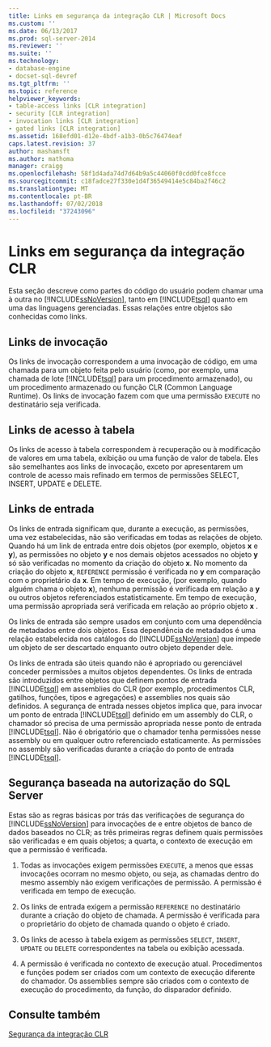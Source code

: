 ```yaml
---
title: Links em segurança da integração CLR | Microsoft Docs
ms.custom: ''
ms.date: 06/13/2017
ms.prod: sql-server-2014
ms.reviewer: ''
ms.suite: ''
ms.technology:
- database-engine
- docset-sql-devref
ms.tgt_pltfrm: ''
ms.topic: reference
helpviewer_keywords:
- table-access links [CLR integration]
- security [CLR integration]
- invocation links [CLR integration]
- gated links [CLR integration]
ms.assetid: 168efd01-d12e-4bdf-a1b3-0b5c76474eaf
caps.latest.revision: 37
author: mashamsft
ms.author: mathoma
manager: craigg
ms.openlocfilehash: 58f1d4ada74d7d64b9a5c44060f0cdd0fce8fcce
ms.sourcegitcommit: c18fadce27f330e1d4f36549414e5c84ba2f46c2
ms.translationtype: MT
ms.contentlocale: pt-BR
ms.lasthandoff: 07/02/2018
ms.locfileid: "37243096"
---
```

# <a name="links-in-clr-integration-security"></a>Links em segurança da integração CLR
  Esta seção descreve como partes do código do usuário podem chamar uma à outra no [!INCLUDE[ssNoVersion](../../includes/ssnoversion-md.md)], tanto em [!INCLUDE[tsql](../../includes/tsql-md.md)] quanto em uma das linguagens gerenciadas. Essas relações entre objetos são conhecidas como links.  
  
## <a name="invocation-links"></a>Links de invocação  
 Os links de invocação correspondem a uma invocação de código, em uma chamada para um objeto feita pelo usuário (como, por exemplo, uma chamada de lote [!INCLUDE[tsql](../../includes/tsql-md.md)] para um procedimento armazenado), ou um procedimento armazenado ou função CLR (Common Language Runtime). Os links de invocação fazem com que uma permissão `EXECUTE` no destinatário seja verificada.  
  
## <a name="table-access-links"></a>Links de acesso à tabela  
 Os links de acesso à tabela correspondem à recuperação ou à modificação de valores em uma tabela, exibição ou uma função de valor de tabela. Eles são semelhantes aos links de invocação, exceto por apresentarem um controle de acesso mais refinado em termos de permissões SELECT, INSERT, UPDATE e DELETE.  
  
## <a name="gated-links"></a>Links de entrada  
 Os links de entrada significam que, durante a execução, as permissões, uma vez estabelecidas, não são verificadas em todas as relações de objeto. Quando há um link de entrada entre dois objetos (por exemplo, objetos **x** e **y**), as permissões no objeto **y** e nos demais objetos acessados no objeto **y** só são verificadas no momento da criação do objeto **x**. No momento da criação do objeto **x**, `REFERENCE` permissão é verificada no **y** em comparação com o proprietário da **x**. Em tempo de execução, (por exemplo, quando alguém chama o objeto **x**), nenhuma permissão é verificada em relação a **y** ou outros objetos referenciados estatisticamente. Em tempo de execução, uma permissão apropriada será verificada em relação ao próprio objeto **x** .  
  
 Os links de entrada são sempre usados em conjunto com uma dependência de metadados entre dois objetos. Essa dependência de metadados é uma relação estabelecida nos catálogos do [!INCLUDE[ssNoVersion](../../includes/ssnoversion-md.md)] que impede um objeto de ser descartado enquanto outro objeto depender dele.  
  
 Os links de entrada são úteis quando não é apropriado ou gerenciável conceder permissões a muitos objetos dependentes. Os links de entrada são introduzidos entre objetos que definem pontos de entrada [!INCLUDE[tsql](../../includes/tsql-md.md)] em assemblies do CLR (por exemplo, procedimentos CLR, gatilhos, funções, tipos e agregações) e assemblies nos quais são definidos. A segurança de entrada nesses objetos implica que, para invocar um ponto de entrada [!INCLUDE[tsql](../../includes/tsql-md.md)] definido em um assembly do CLR, o chamador só precisa de uma permissão apropriada nesse ponto de entrada [!INCLUDE[tsql](../../includes/tsql-md.md)]. Não é obrigatório que o chamador tenha permissões nesse assembly ou em qualquer outro referenciado estaticamente. As permissões no assembly são verificadas durante a criação do ponto de entrada [!INCLUDE[tsql](../../includes/tsql-md.md)].  
  
## <a name="sql-server-authorization-based-security"></a>Segurança baseada na autorização do SQL Server  
 Estas são as regras básicas por trás das verificações de segurança do [!INCLUDE[ssNoVersion](../../includes/ssnoversion-md.md)] para invocações de e entre objetos de banco de dados baseados no CLR; as três primeiras regras definem quais permissões são verificadas e em quais objetos; a quarta, o contexto de execução em que a permissão é verificada.  
  
1.  Todas as invocações exigem permissões `EXECUTE`, a menos que essas invocações ocorram no mesmo objeto, ou seja, as chamadas dentro do mesmo assembly não exigem verificações de permissão. A permissão é verificada em tempo de execução.  
  
2.  Os links de entrada exigem a permissão `REFERENCE` no destinatário durante a criação do objeto de chamada. A permissão é verificada para o proprietário do objeto de chamada quando o objeto é criado.  
  
3.  Os links de acesso à tabela exigem as permissões `SELECT`, `INSERT`, `UPDATE` ou `DELETE` correspondentes na tabela ou exibição acessada.  
  
4.  A permissão é verificada no contexto de execução atual. Procedimentos e funções podem ser criados com um contexto de execução diferente do chamador. Os assemblies sempre são criados com o contexto de execução do procedimento, da função, do disparador definido.  
  
## <a name="see-also"></a>Consulte também  
 [Segurança da integração CLR](../../relational-databases/clr-integration/security/clr-integration-security.md)  
  
  
